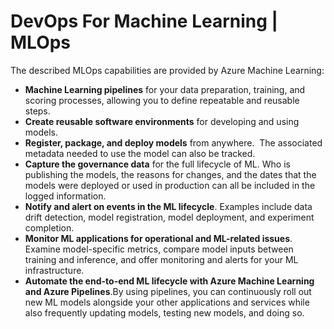 # DevOps For Machine Learning | MLOps

The described MLOps capabilities are provided by Azure Machine Learning:

- **Machine Learning pipelines** for your data preparation, training, and scoring processes, allowing you to define repeatable and reusable steps.
- **Create reusable software environments** for developing and using models.
- **Register, package, and deploy models** from anywhere.  The associated metadata needed to use the model can also be tracked.
- **Capture the governance data** for the full lifecycle of ML. Who is publishing the models, the reasons for changes, and the dates that the models were deployed or used in production can all be included in the logged information.
- **Notify and alert on events in the ML lifecycle**. Examples include data drift detection, model registration, model deployment, and experiment completion.
- **Monitor ML applications for operational and ML-related issues**. Examine model-specific metrics, compare model inputs between training and inference, and offer monitoring and alerts for your ML infrastructure.
- **Automate the end-to-end ML lifecycle with Azure Machine Learning and Azure Pipelines**.By using pipelines, you can continuously roll out new ML models alongside your other applications and services while also frequently updating models, testing new models, and doing so.


